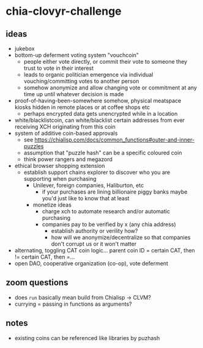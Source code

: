 # chia-clovyr-challenge

## ideas

- jukebox
- bottom-up deferment voting system "vouchcoin"
    - people either vote directly, or commit their vote to someone they trust to vote in their interest
    - leads to organic politician emergence via individual vouching/committing votes to another person
    - somehow anonymize and allow changing vote or commitment at any time up until whatever decision is made
- proof-of-having-been-somewhere somehow, physical meatspace kiosks hidden in remote places or at coffee shops etc
    - perhaps encrypted data gets unencrypted while in a location
- white/blacklistcoin, can white/blacklist certain addresses from ever receiving XCH originating from this coin
- system of additive coin-based approvals
  - see https://chialisp.com/docs/common_functions#outer-and-inner-puzzles
  - assumption that "puzzle hash" can be a specific coloured coin
  - think power rangers and megazord
- ethical browser shopping extension
  - establish support chains explorer to discover who you are supporting when purchasing
    - Unilever, foreign companies, Haliburton, etc
      - if your purchases are lining billionaire piggy banks maybe you'd just like to know that at least
    - monetize ideas
      - charge xch to automate research and/or automatic purchasing
      - companies pay to be verified by x (any chia address)
        - establish authority or verility how?
        - how will we anonymize/decentralize so that companies don't corrupt us or it won't matter
- alternating, toggling CAT coin logic...  parent coin ID = certain CAT, then != certain CAT, then =...
- open DAO, cooperative organization (co-op), vote deferment

## zoom questions

- does `run` basically mean build from Chialisp -> CLVM?
- currying = passing in functions as arguments?

## notes

- existing coins can be referenced like libraries by puzhash
